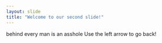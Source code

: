 ```yaml
---
layout: slide
title: "Welcome to our second slide!"
---
```

behind every man is an asshole
Use the left arrow to go back!

